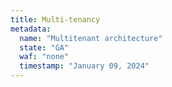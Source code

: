 ```yaml
---
title: Multi-tenancy
metadata:
  name: "Multitenant architecture"
  state: "GA"
  waf: "none"
  timestamp: "January 09, 2024"
---
```

